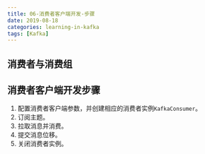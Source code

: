 ```yaml
---
title: 06-消费者客户端开发-步骤
date: 2019-08-18
categories: learning-in-kafka
tags: [Kafka]
---
```


## 消费者与消费组



## 消费者客户端开发步骤

1. 配置消费者客户端参数，并创建相应的消费者实例`KafkaConsumer`。
2. 订阅主题。
3. 拉取消息并消费。
4. 提交消息位移。
5. 关闭消费者实例。


